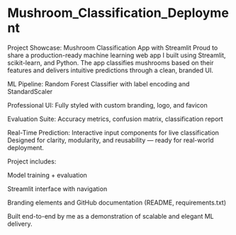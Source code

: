# Mushroom_Classification_Deployment
Project Showcase: Mushroom Classification App with Streamlit
Proud to share a production-ready machine learning web app I built using Streamlit, scikit-learn, and Python. 
The app classifies mushrooms based on their features and delivers intuitive predictions through a clean, branded UI.

ML Pipeline: Random Forest Classifier with label encoding and StandardScaler

Professional UI: Fully styled with custom branding, logo, and favicon

Evaluation Suite: Accuracy metrics, confusion matrix, classification report

Real-Time Prediction: Interactive input components for live classification
Designed for clarity, modularity, and reusability — ready for real-world deployment.

Project includes:

Model training + evaluation

Streamlit interface with navigation

Branding elements and GitHub documentation (README, requirements.txt)

Built end-to-end by me as a demonstration of scalable and elegant ML delivery.
